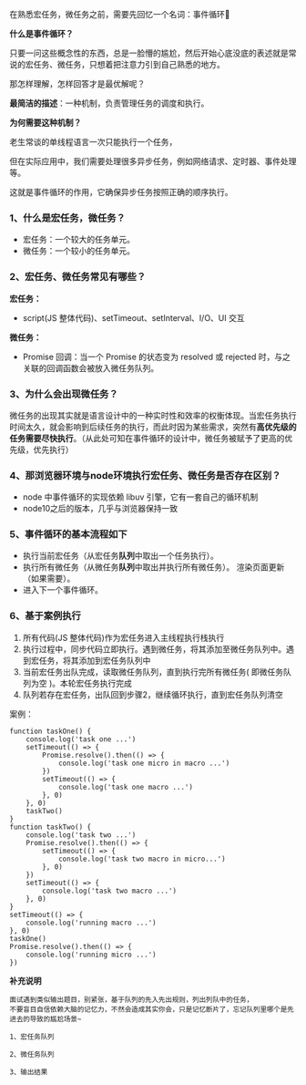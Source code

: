 在熟悉宏任务，微任务之前，需要先回忆一个名词：事件循环👊

**什么是事件循环？**

只要一问这些概念性的东西，总是一脸懵的尴尬，然后开始心底没底的表述就是常说的宏任务、微任务，只想着把注意力引到自己熟悉的地方。

那怎样理解，怎样回答才是最优解呢？

**最简洁的描述**：一种机制，负责管理任务的调度和执行。

**为何需要这种机制？**

老生常谈的单线程语言一次只能执行一个任务，

但在实际应用中，我们需要处理很多异步任务，例如网络请求、定时器、事件处理等。

这就是事件循环的作用，它确保异步任务按照正确的顺序执行。


### 1、什么是宏任务，微任务？

* 宏任务：一个较大的任务单元。
* 微任务：一个较小的任务单元。

### 2、宏任务、微任务常见有哪些？

**宏任务：**
* script(JS 整体代码)、setTimeout、setInterval、I/O、UI 交互

**微任务：**

* Promise 回调：当一个 Promise 的状态变为 resolved 或 rejected 时，与之关联的回调函数会被放入微任务队列。


### 3、为什么会出现微任务？

微任务的出现其实就是语言设计中的一种实时性和效率的权衡体现。当宏任务执行时间太久，就会影响到后续任务的执行，而此时因为某些需求，突然有**高优先级的任务需要尽快执行**。（从此处可知在事件循环的设计中，微任务被赋予了更高的优先级，优先执行）

### 4、那浏览器环境与node环境执行宏任务、微任务是否存在区别？

- node 中事件循环的实现依赖 libuv 引擎，它有一套自己的循环机制
- node10之后的版本，几乎与浏览器保持一致


### 5、事件循环的基本流程如下

* 执行当前宏任务（从宏任务**队列**中取出一个任务执行）。
* 执行所有微任务（从微任务**队列**中取出并执行所有微任务）。
渲染页面更新（如果需要）。
* 进入下一个事件循环。

### 6、基于案例执行

1. 所有代码(JS 整体代码)作为宏任务进入主线程执行栈执行
2. 执行过程中，同步代码立即执行。遇到微任务，将其添加至微任务队列中。遇到宏任务，将其添加到宏任务队列中
3. 当前宏任务出队完成，读取微任务队列，直到执行完所有微任务( 即微任务队列为空 )。本轮宏任务执行完成
4. 队列若存在宏任务，出队回到步骤2，继续循环执行，直到宏任务队列清空

案例：
```
function taskOne() {
    console.log('task one ...')
    setTimeout(() => {
        Promise.resolve().then(() => {
            console.log('task one micro in macro ...')
        })
        setTimeout(() => {
            console.log('task one macro ...')
        }, 0)
    }, 0)
    taskTwo()
}
function taskTwo() {
    console.log('task two ...')
    Promise.resolve().then(() => {
        setTimeout(() => {
            console.log('task two macro in micro...')
        }, 0)
    })
    setTimeout(() => {
        console.log('task two macro ...')
    }, 0)
}
setTimeout(() => {
    console.log('running macro ...')
}, 0)
taskOne()
Promise.resolve().then(() => {
    console.log('running micro ...')
})
```
**补充说明**
```
面试遇到类似输出题目，别紧张，基于队列的先入先出规则，列出列队中的任务，
不要盲目自信依赖大脑的记忆力，不然会造成其实你会，只是记忆断片了，忘记队列里哪个是先进去的导致的尴尬场景~

1、宏任务队列

2、微任务队列

3、输出结果
```



